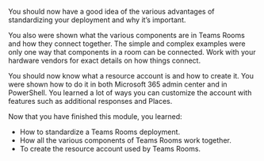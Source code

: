 You should now have a good idea of the various advantages of standardizing your deployment and why it’s important. 

You also were shown what the various components are in Teams Rooms and how they connect together. The simple and complex examples were only one way that components in a room can be connected. Work with your hardware vendors for exact details on how things connect.

You should now know what a resource account is and how to create it. You were shown how to do it in both Microsoft 365 admin center and in PowerShell. You learned a lot of ways you can customize the account with features such as additional responses and Places.

Now that you have finished this module, you learned:
  
- How to standardize a Teams Rooms deployment.
- How all the various components of Teams Rooms work together.
- To create the resource account used by Teams Rooms.
